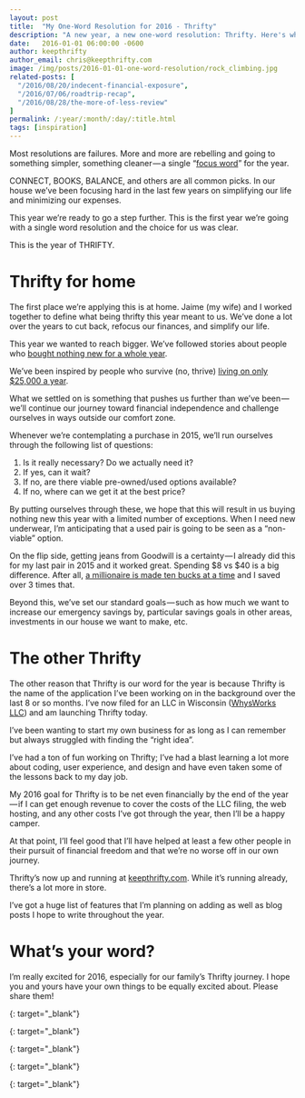 ```yaml
---
layout: post
title:  "My One-Word Resolution for 2016 - Thrifty"
description: "A new year, a new one-word resolution: Thrifty. Here's what that means to us."
date:   2016-01-01 06:00:00 -0600
author: keepthrifty
author_email: chris@keepthrifty.com
image: /img/posts/2016-01-01-one-word-resolution/rock_climbing.jpg
related-posts: [
  "/2016/08/20/indecent-financial-exposure",
  "/2016/07/06/roadtrip-recap",
  "/2016/08/28/the-more-of-less-review"
]
permalink: /:year/:month/:day/:title.html
tags: [inspiration]
---
```

Most resolutions are failures. More and more are rebelling and going to something simpler, something cleaner — a single “[focus word][focus-word]” for the year.

CONNECT, BOOKS, BALANCE, and others are all common picks. In our house we’ve been focusing hard in the last few years on simplifying our life and minimizing our expenses.

This year we’re ready to go a step further. This is the first year we’re going with a single word resolution and the choice for us was clear.

This is the year of THRIFTY.

# Thrifty for home #

The first place we’re applying this is at home. Jaime (my wife) and I worked together to define what being thrifty this year meant to us. We’ve done a lot over the years to cut back, refocus our finances, and simplify our life.

This year we wanted to reach bigger. We’ve followed stories about people who [bought nothing new for a whole year][buy-nothing-1-year].

We’ve been inspired by people who survive (no, thrive) [living on only $25,000 a year][live-only-25k-year].

What we settled on is something that pushes us further than we’ve been — we’ll continue our journey toward financial independence and challenge ourselves in ways outside our comfort zone.

Whenever we’re contemplating a purchase in 2015, we’ll run ourselves through the following list of questions:

1. Is it really necessary? Do we actually need it?
2. If yes, can it wait?
3. If no, are there viable pre-owned/used options available?
4. If no, where can we get it at the best price?

By putting ourselves through these, we hope that this will result in us buying nothing new this year with a limited number of exceptions. When I need new underwear, I’m anticipating that a used pair is going to be seen as a “non-viable” option.

On the flip side, getting jeans from Goodwill is a certainty — I already did this for my last pair in 2015 and it worked great. Spending $8 vs $40 is a big difference. After all, [a millionaire is made ten bucks at a time][millionaire-ten-bucks] and I saved over 3 times that.

Beyond this, we’ve set our standard goals — such as how much we want to increase our emergency savings by, particular savings goals in other areas, investments in our house we want to make, etc.

# The other Thrifty #

The other reason that Thrifty is our word for the year is because Thrifty is the name of the application I’ve been working on in the background over the last 8 or so months. I’ve now filed for an LLC in Wisconsin ([WhysWorks LLC][whysworks]) and am launching Thrifty today.

I’ve been wanting to start my own business for as long as I can remember but always struggled with finding the “right idea”.

I’ve had a ton of fun working on Thrifty; I’ve had a blast learning a lot more about coding, user experience, and design and have even taken some of the lessons back to my day job.

My 2016 goal for Thrifty is to be net even financially by the end of the year — if I can get enough revenue to cover the costs of the LLC filing, the web hosting, and any other costs I’ve got through the year, then I’ll be a happy camper.

At that point, I’ll feel good that I’ll have helped at least a few other people in their pursuit of financial freedom and that we’re no worse off in our own journey.

Thrifty’s now up and running at [keepthrifty.com][keepthrifty]. While it’s running already, there’s a lot more in store.

I’ve got a huge list of features that I’m planning on adding as well as blog posts I hope to write throughout the year.

# What’s your word? #

I’m really excited for 2016, especially for our family’s Thrifty journey. I hope you and yours have your own things to be equally excited about. Please share them!

[focus-word]: http://www.inc.com/minda-zetlin/how-one-word-can-change-your-life-in-2016.html
{: target="_blank"}

[buy-nothing-1-year]: http://www.oneemptyshelf.com/year-of-buying-nothing-2/
{: target="_blank"}

[live-only-25k-year]: http://www.mrmoneymustache.com/2015/01/16/exposed-the-mmm-familys-2014-spending/
{: target="_blank"}

[millionaire-ten-bucks]: http://www.mrmoneymustache.com/2011/08/01/a-millionaire-is-made-ten-bucks-at-a-time/
{: target="_blank"}

[whysworks]: http://whysworks.com/
{: target="_blank"}

[keepthrifty]: http://www.keepthrifty.com

